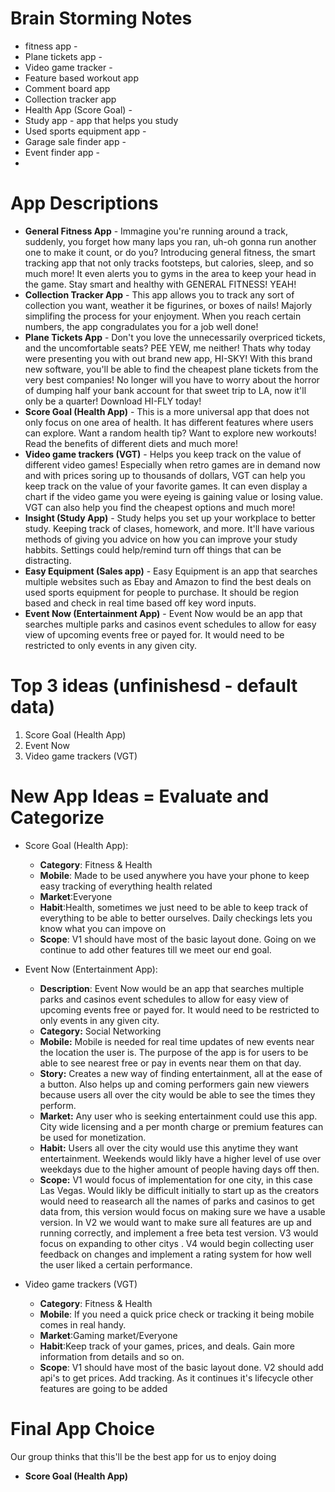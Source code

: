 # Brain Storming Notes

* fitness app -
* Plane tickets app -
* Video game tracker - 
* Feature based workout app
* Comment board app
* Collection tracker app
* Health App (Score Goal) -
* Study app - app that helps you study
* Used sports equipment app -
* Garage sale finder app -
* Event finder app -
* 

# App Descriptions
* **General Fitness App** - Immagine you're running around a track, suddenly, you forget how many laps you ran, uh-oh gonna run another one to make it count, or do you? Introducing general fitness, the smart tracking app that not only tracks footsteps, but calories, sleep, and so much more! It even alerts you to gyms in the area to keep your head in the game. Stay smart and healthy with GENERAL FITNESS! YEAH!
* **Collection Tracker App** - This app allows you to track any sort of collection you want, weather it be figurines, or boxes of nails! Majorly simplifing the process for your enjoyment. When you reach certain numbers, the app congradulates you for a job well done!
* **Plane Tickets App** - Don't you love the unnecessarily overpriced tickets, and the uncomfortable seats? PEE YEW, me neither! Thats why today were presenting you with out brand new app, HI-SKY! With this brand new software, you'll be able to find the cheapest plane tickets from the very best companies! No longer will you have to worry about the horror of dumping half your bank account for that sweet trip to LA, now it'll only be a quarter! Download HI-FLY today!
* **Score Goal (Health App)** - This is a more universal app that does not only focus on one area of health. It has different features where users can explore. Want a random health tip? Want to explore new workouts! Read the benefits of different diets and much more!
* **Video game trackers (VGT)** - Helps you keep track on the value of different video games! Especially when retro games are in demand now and with prices soring up to thousands of dollars, VGT can help you keep track on the value of your favorite games. It can even display a chart if the video game you were eyeing is gaining value or losing value. VGT can also help you find the cheapest options and much more!
* **Insight (Study App)** - Study helps you set up your workplace to better study. Keeping track of clases, homework, and more. It'll have various methods of giving you advice on how you can improve your study habbits. Settings could help/remind turn off things that can be distracting.
* **Easy Equipment (Sales app)** - Easy Equipment is an app that searches multiple websites such as Ebay and Amazon to find the best deals on used sports equipment for people to purchase. It should be region based and check in real time based off key word inputs.
* **Event Now (Entertainment App)** - Event Now would be an app that searches multiple parks and casinos event schedules to allow for easy view of upcoming events free or payed for. It would need to be restricted to only events in any given city.

# Top 3 ideas (unfinishesd - default data)
1. Score Goal (Health App)
2. Event Now
3. Video game trackers (VGT)

# New App Ideas = Evaluate and Categorize  
* Score Goal (Health App):
    - **Category**: Fitness & Health
    - **Mobile**: Made to be used anywhere you have your phone to keep easy tracking of everything health related
    - **Market**:Everyone
    - **Habit**:Health, sometimes we just need to be able to keep track of everything to be able to better ourselves. Daily checkings lets you know what you can impove on
    - **Scope**: V1 should have most of the basic layout done. Going on we continue to add other features till we meet our end goal.

* Event Now (Entertainment App):
   - **Description**: Event Now would be an app that searches multiple parks and casinos event schedules to allow for easy view of upcoming events free or payed for. It would need to be restricted to only events in any given city.
   - **Category:** Social Networking
   - **Mobile:** Mobile is needed for real time updates of new events near the location the user is. The purpose of the app is for users to be able to see nearest free or pay in events near them on that day.
   - **Story:** Creates a new way of finding entertainment, all at the ease of a button. Also helps up and coming performers gain new viewers because users all over the city would be able to see the times they perform. 
   - **Market:** Any user who is seeking entertainment could use this app. City wide licensing and a per month charge or premium features can be used for monetization. 
   - **Habit:** Users all over the city would use this anytime they want entertainment. Weekends would likly have a higher level of use over weekdays due to the higher amount of people having days off then.
   - **Scope:** V1 would focus of implementation for one city, in this case Las Vegas. Would likly be difficult initially to start up as the creators would need to reasearch all the names of parks and casinos to get data from, this version would focus on making sure we have a usable version. In V2 we would want to make sure all features are up and running correctly, and implement a free beta test version. V3 would focus on expanding to other citys . V4 would begin collecting user feedback on changes and implement a rating system for how well the user liked a certain performance.

* Video game trackers (VGT)
    - **Category**: Fitness & Health
    - **Mobile**: If you need a quick price check or tracking it being mobile comes in real handy.
    - **Market**:Gaming market/Everyone
    - **Habit**:Keep track of your games, prices, and deals. Gain more information from details and so on.
    - **Scope**: V1 should have most of the basic layout done. V2 should add api's to get prices. Add tracking. As it continues it's lifecycle other features are going to be added

# Final App Choice
Our group thinks that this'll be the best app for us to enjoy doing
* **Score Goal (Health App)**


